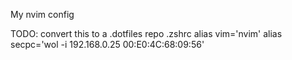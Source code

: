 My nvim config

TODO:
convert this to a .dotfiles repo
    .zshrc
    alias vim='nvim'
    alias secpc='wol -i 192.168.0.25 00:E0:4C:68:09:56'
